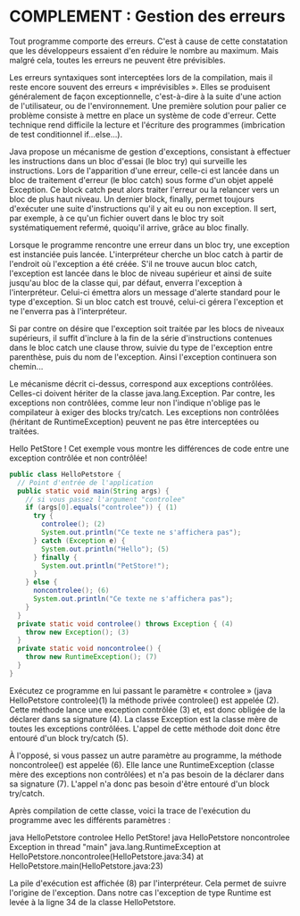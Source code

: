 # COMPLEMENT : Gestion des erreurs


Tout programme comporte des erreurs. C'est à cause de cette constatation que les développeurs essaient d'en réduire le nombre au maximum. Mais malgré cela, toutes les erreurs ne peuvent être prévisibles.

Les erreurs syntaxiques sont interceptées lors de la compilation, mais il reste encore souvent des erreurs « imprévisibles ». Elles se produisent généralement de façon exceptionnelle, c'est-à-dire à la suite d'une action de l'utilisateur, ou de l'environnement. Une première solution pour palier ce problème consiste à mettre en place un système de code d'erreur. Cette technique rend difficile la lecture et l'écriture des programmes (imbrication de test conditionnel if...else...).

Java propose un mécanisme de gestion d'exceptions, consistant à effectuer les instructions dans un bloc d'essai (le bloc try) qui surveille les instructions. Lors de l'apparition d'une erreur, celle-ci est lancée dans un bloc de traitement d'erreur (le bloc catch) sous forme d'un objet appelé Exception. Ce block catch peut alors traiter l'erreur ou la relancer vers un bloc de plus haut niveau. Un dernier block, finally, permet toujours d'exécuter une suite d'instructions qu'il y ait eu ou non exception. Il sert, par exemple, à ce qu'un fichier ouvert dans le bloc try soit systématiquement refermé, quoiqu'il arrive, grâce au bloc finally.

Lorsque le programme rencontre une erreur dans un bloc try, une exception est instanciée puis lancée. L'interpréteur cherche un bloc catch à partir de l'endroit où l'exception a été créée. S'il ne trouve aucun bloc catch, l'exception est lancée dans le bloc de niveau supérieur et ainsi de suite jusqu'au bloc de la classe qui, par défaut, enverra l'exception à l'interpréteur. Celui-ci émettra alors un message d'alerte standard pour le type d'exception. Si un bloc catch est trouvé, celui-ci gérera l'exception et ne l'enverra pas à l'interpréteur.

Si par contre on désire que l'exception soit traitée par les blocs de niveaux supérieurs, il suffit d'inclure à la fin de la série d'instructions contenues dans le bloc catch une clause throw, suivie du type de l'exception entre parenthèse, puis du nom de l'exception. Ainsi l'exception continuera son chemin...

Le mécanisme décrit ci-dessus, correspond aux exceptions contrôlées. Celles-ci doivent hériter de la classe java.lang.Exception. Par contre, les exceptions non contrôlées, comme leur non l'indique n'oblige pas le compilateur à exiger des blocks try/catch. Les exceptions non contrôlées (héritant de RuntimeException) peuvent ne pas être interceptées ou traitées.

Hello PetStore !
Cet exemple vous montre les différences de code entre une exception contrôlée et non contrôlée!

```Java 
public class HelloPetstore {
  // Point d'entrée de l'application
  public static void main(String args) {
    // si vous passez l'argument "controlee"
    if (args[0].equals("controlee")) { (1)
      try {
        controlee(); (2)
        System.out.println("Ce texte ne s'affichera pas");
      } catch (Exception e) {
        System.out.println("Hello"); (5)
      } finally {
        System.out.println("PetStore!");
      }
    } else {
      noncontrolee(); (6)
      System.out.println("Ce texte ne s'affichera pas");
    }
  }
  private static void controlee() throws Exception { (4)
    throw new Exception(); (3)
  }
  private static void noncontrolee() {
    throw new RuntimeException(); (7)
  }
}
```

Exécutez ce programme en lui passant le paramètre « controlee » (java HelloPetstore controlee)(1) la méthode privée controlee() est appelée (2). Cette méthode lance une exception contrôlée (3) et, est donc obligée de la déclarer dans sa signature (4). La classe Exception est la classe mère de toutes les exceptions contrôlées. L'appel de cette méthode doit donc être entouré d'un block try/catch (5).

À l'opposé, si vous passez un autre paramètre au programme, la méthode noncontrolee() est appelée (6). Elle lance une RuntimeException (classe mère des exceptions non contrôlées) et n'a pas besoin de la déclarer dans sa signature (7). L'appel n'a donc pas besoin d'être entouré d'un block try/catch.

Après compilation de cette classe, voici la trace de l'exécution du programme avec les différents paramètres :

java HelloPetstore controlee
Hello
PetStore!
java HelloPetstore noncontrolee
Exception in thread "main" java.lang.RuntimeException
  at HelloPetstore.noncontrolee(HelloPetstore.java:34)
  at HelloPetstore.main(HelloPetstore.java:23)


La pile d'exécution est affichée (8) par l'interpréteur. Cela permet de suivre l'origine de l'exception. Dans notre cas l'exception de type Runtime est levée à la ligne 34 de la classe HelloPetstore.